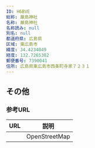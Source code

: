 ```yaml
---
ID: H6BVE
総称: 厳島神社
名称: 厳島神社
名称読み: null
別名: null
都道府県: 広島県
区域: 東広島市
緯度: 34.4234049
経度: 132.7265382
郵便番号: 7390041
住所: 広島県東広島市西条町寺家７２３１
---
```


## その他

### 参考URL

| URL | 説明          |
| --- | ------------- |
|     | OpenStreetMap |
